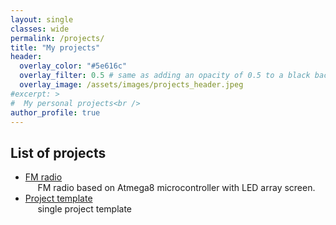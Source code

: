 ```yaml
---
layout: single
classes: wide
permalink: /projects/
title: "My projects"
header:
  overlay_color: "#5e616c"
  overlay_filter: 0.5 # same as adding an opacity of 0.5 to a black background
  overlay_image: /assets/images/projects_header.jpeg
#excerpt: >
#  My personal projects<br />
author_profile: true
---
```




## List of projects
* [FM radio](/projects/atmega_fm_radio) \
&nbsp;&nbsp;&nbsp;&nbsp;    FM radio based on Atmega8 microcontroller with LED array screen.
* [Project template](/projects/template) \
&nbsp;&nbsp;&nbsp;&nbsp;    single project template

    

